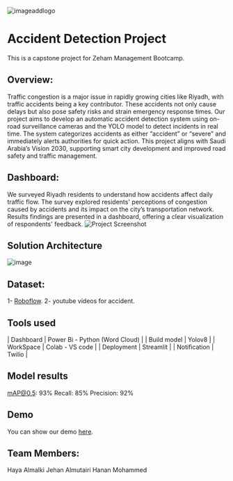 ![image](https://github.com/user-attachments/assets/da730731-9d5c-436e-8291-0de330af6c84)addlogo
# Accident Detection Project
This is a capstone project for Zeham Management Bootcamp.
## Overview:
Traffic congestion is a major issue in rapidly growing cities like Riyadh, with traffic accidents being a key contributor. These accidents not only cause delays but also pose safety risks and strain emergency response times. Our project aims to develop an automatic accident detection system using on-road surveillance cameras and the YOLO model to detect incidents in real time. The system categorizes accidents as either “accident” or “severe” and immediately alerts authorities for quick action. This project aligns with Saudi Arabia’s Vision 2030, supporting smart city development and improved road safety and traffic management.
## Dashboard:
We surveyed Riyadh residents to understand how accidents affect daily traffic flow. The survey explored residents' perceptions of congestion caused by accidents and its impact on the city’s transportation network. Results findings are presented in a dashboard, offering a clear visualization of respondents' feedback.
![Project Screenshot](images/screenshot.png)

## Solution Architecture
![image](https://github.com/user-attachments/assets/475f4497-4f32-4ce7-8e48-e629937060b2)

## Dataset:
1- [Roboflow](https://universe.roboflow.com/accident-test-set/accident-test-set/dataset/4).
2- youtube videos for accident.

## Tools used

| Dashboard    | Power Bi - Python (Word Cloud)  |
| Build model  | Yolov8 | 
| WorkSpace    | Colab - VS code  |
| Deployment   | Streamlit  |
| Notification | Twilio  |

## Model results 
mAP@0.5: 93%
Recall: 85%
Precision: 92%

## Demo
You can show our demo [here]().

## Team Members:
Haya Almalki
Jehan Almutairi
Hanan Mohammed


